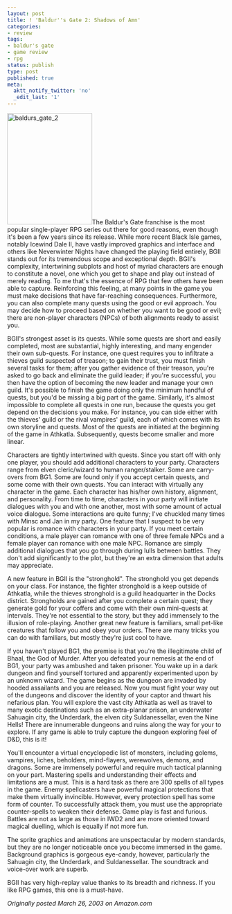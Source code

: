 ```yaml
---
layout: post
title: ! 'Baldur''s Gate 2: Shadows of Amn'
categories:
- review
tags:
- baldur's gate
- game review
- rpg
status: publish
type: post
published: true
meta:
  aktt_notify_twitter: 'no'
  _edit_last: '1'
---
```

<a href="http://www.yentran.org/blog/wp-content/uploads/2011/09/baldurs_gate_2.jpg"><img title="baldurs_gate_2" src="http://www.yentran.org/blog/wp-content/uploads/2011/09/baldurs_gate_2.jpg" width="196" height="257" /></a>The Baldur's Gate franchise is the most popular single-player RPG series out there for good reasons, even though it's been a few years since its release. While more recent Black Isle games, notably Icewind Dale II, have vastly improved graphics and interface and others like Neverwinter Nights have changed the playing field entirely, BGII stands out for its tremendous scope and exceptional depth. BGII's complexity, intertwining subplots and host of myriad characters are enough to constitute a novel, one which you get to shape and play out instead of merely reading. To me that's the essence of RPG that few others have been able to capture. Reinforcing this feeling, at many points in the game you must make decisions that have far-reaching consequences. Furthermore, you can also complete many quests using the good or evil approach. You may decide how to proceed based on whether you want to be good or evil; there are non-player characters (NPCs) of both alignments ready to assist you.

BGII's strongest asset is its quests. While some quests are short and easily completed, most are substantial, highly interesting, and many engender their own sub-quests. For instance, one quest requires you to infiltrate a thieves guild suspected of treason; to gain their trust, you must finish several tasks for them; after you gather evidence of their treason, you're asked to go back and eliminate the guild leader; if you're successful, you then have the option of becoming the new leader and manage your own guild. It's possible to finish the game doing only the minimum handful of quests, but you'd be missing a big part of the game. Similarly, it's almost impossible to complete all quests in one run, because the quests you get depend on the decisions you make. For instance, you can side either with the thieves' guild or the rival vampires' guild, each of which comes with its own storyline and quests. Most of the quests are initiated at the beginning of the game in Athkatla. Subsequently, quests become smaller and more linear.

Characters are tightly intertwined with quests. Since you start off with only one player, you should add additional characters to your party. Characters range from elven cleric/wizard to human ranger/stalker. Some are carry-overs from BG1. Some are found only if you accept certain quests, and some come with their own quests. You can interact with virtually any character in the game. Each character has his/her own history, alignment, and personality. From time to time, characters in your party will initiate dialogues with you and with one another, most with some amount of actual voice dialogue. Some interactions are quite funny; I've chuckled many times with Minsc and Jan in my party. One feature that I suspect to be very popular is romance with characters in your party. If you meet certain conditions, a male player can romance with one of three female NPCs and a female player can romance with one male NPC. Romance are simply additional dialogues that you go through during lulls between battles. They don't add significantly to the plot, but they're an extra dimension that adults may appreciate.

A new feature in BGII is the "stronghold". The stronghold you get depends on your class. For instance, the fighter stronghold is a keep outside of Athkatla, while the thieves stronghold is a guild headquarter in the Docks district. Strongholds are gained after you complete a certain quest; they generate gold for your coffers and come with their own mini-quests at intervals. They're not essential to the story, but they add immensely to the illusion of role-playing. Another great new feature is familiars, small pet-like creatures that follow you and obey your orders. There are many tricks you can do with familiars, but mostly they're just cool to have.

If you haven't played BG1, the premise is that you're the illegitimate child of Bhaal, the God of Murder. After you defeated your nemesis at the end of BG1, your party was ambushed and taken prisoner. You wake up in a dark dungeon and find yourself tortured and apparently experimented upon by an unknown wizard. The game begins as the dungeon are invaded by hooded assailants and you are released. Now you must fight your way out of the dungeons and discover the identity of your captor and thwart his nefarious plan. You will explore the vast city Athkatla as well as travel to many exotic destinations such as an extra-planar prison, an underwater Sahuagin city, the Underdark, the elven city Suldanessellar, even the Nine Hells! There are innumerable dungeons and ruins along the way for your to explore. If any game is able to truly capture the dungeon exploring feel of D&amp;D, this is it!

You'll encounter a virtual encyclopedic list of monsters, including golems, vampires, liches, beholders, mind-flayers, werewolves, demons, and dragons. Some are immensely powerful and require much tactical planning on your part. Mastering spells and understanding their effects and limitations are a must. This is a hard task as there are 300 spells of all types in the game. Enemy spellcasters have powerful magical protections that make them virtually invincible. However, every protection spell has some form of counter. To successfully attack them, you must use the appropriate counter-spells to weaken their defense. Game play is fast and furious. Battles are not as large as those in IWD2 and are more oriented toward magical duelling, which is equally if not more fun.

The sprite graphics and animations are unspectacular by modern standards, but they are no longer noticeable once you become immersed in the game. Background graphics is gorgeous eye-candy, however, particularly the Sahuagin city, the Underdark, and Suldanessellar. The soundtrack and voice-over work are superb.

BGII has very high-replay value thanks to its breadth and richness. If you like RPG games, this one is a must-have.

*Originally posted March 26, 2003 on Amazon.com*
